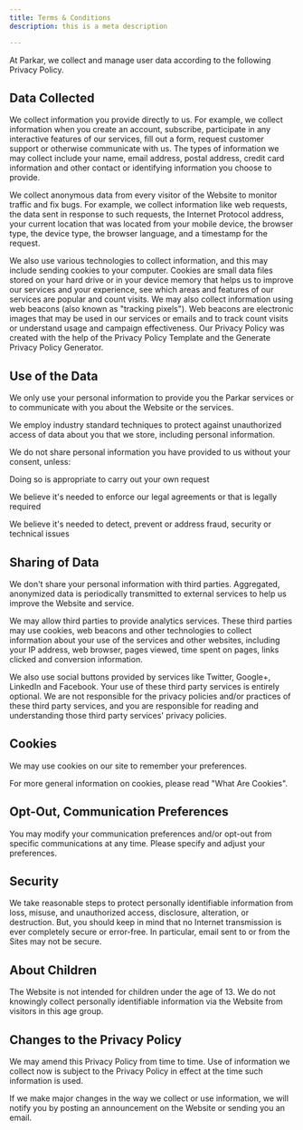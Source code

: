 ```yaml
---
title: Terms & Conditions
description: this is a meta description

---
```

At Parkar, we collect and manage user data according to the following Privacy Policy.

## Data Collected

We collect information you provide directly to us. For example, we collect information when you create an account, subscribe, participate in any interactive features of our services, fill out a form, request customer support or otherwise communicate with us. The types of information we may collect include your name, email address, postal address, credit card information and other contact or identifying information you choose to provide.

We collect anonymous data from every visitor of the Website to monitor traffic and fix bugs. For example, we collect information like web requests, the data sent in response to such requests, the Internet Protocol address, your current location that was located from your mobile device, the browser type, the device type, the browser language, and a timestamp for the request.

We also use various technologies to collect information, and this may include sending cookies to your computer. Cookies are small data files stored on your hard drive or in your device memory that helps us to improve our services and your experience, see which areas and features of our services are popular and count visits. We may also collect information using web beacons (also known as "tracking pixels"). Web beacons are electronic images that may be used in our services or emails and to track count visits or understand usage and campaign effectiveness. Our Privacy Policy was created with the help of the Privacy Policy Template and the Generate Privacy Policy Generator.

## Use of the Data

We only use your personal information to provide you the Parkar services or to communicate with you about the Website or the services.

We employ industry standard techniques to protect against unauthorized access of data about you that we store, including personal information.

We do not share personal information you have provided to us without your consent, unless:

Doing so is appropriate to carry out your own request

We believe it's needed to enforce our legal agreements or that is legally required

We believe it's needed to detect, prevent or address fraud, security or technical issues

## Sharing of Data

We don't share your personal information with third parties. Aggregated, anonymized data is periodically transmitted to external services to help us improve the Website and service.

We may allow third parties to provide analytics services. These third parties may use cookies, web beacons and other technologies to collect information about your use of the services and other websites, including your IP address, web browser, pages viewed, time spent on pages, links clicked and conversion information.

We also use social buttons provided by services like Twitter, Google+, LinkedIn and Facebook. Your use of these third party services is entirely optional. We are not responsible for the privacy policies and/or practices of these third party services, and you are responsible for reading and understanding those third party services' privacy policies.

## Cookies

We may use cookies on our site to remember your preferences.

For more general information on cookies, please read "What Are Cookies".

## Opt-Out, Communication Preferences

You may modify your communication preferences and/or opt-out from specific communications at any time. Please specify and adjust your preferences.

## Security

We take reasonable steps to protect personally identifiable information from loss, misuse, and unauthorized access, disclosure, alteration, or destruction. But, you should keep in mind that no Internet transmission is ever completely secure or error-free. In particular, email sent to or from the Sites may not be secure.

## About Children

The Website is not intended for children under the age of 13. We do not knowingly collect personally identifiable information via the Website from visitors in this age group.

## Changes to the Privacy Policy

We may amend this Privacy Policy from time to time. Use of information we collect now is subject to the Privacy Policy in effect at the time such information is used.

If we make major changes in the way we collect or use information, we will notify you by posting an announcement on the Website or sending you an email.